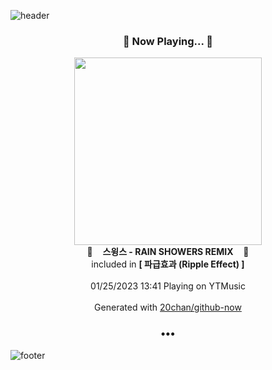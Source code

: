 ![header](https://capsule-render.vercel.app/api?type=wave&height=170&section=header&text=Hi.%20I'm%20SHIFT&fontColor=090707&fontAlignX=45&fontAlignY=65&fontSize=100)

<h3 align="center">🎵 Now Playing... 🎵</h3>
<p align="center">
  <a href="https://music.youtube.com/watch?v=K32MnQSxSFM">
    <img width="300" src="https://lh3.googleusercontent.com/TNBevkHdj5ALPkQjhcs_MF3-_PupwNz42-XyCdL6bBlzEWHsOoEUFMnvYOuMXCSx2wjvZhPHr-8QIedv">
  </a>
  <br>
  🎵&nbsp&nbsp&nbsp <b>스윙스 - RAIN SHOWERS REMIX</b> &nbsp&nbsp&nbsp🎵
  <br>
  included in <b>[ 파급효과 (Ripple Effect) ]</b>
  
  <br />
  <br />
  01/25/2023 13:41 Playing on YTMusic
  <br />
  <br />
  Generated with <a href="https://github.com/20chan/github-now">20chan/github-now</a>
</p>

<h3 align="center">•••</h3>

![footer](https://capsule-render.vercel.app/api?type=wave&height=150&section=footer)
